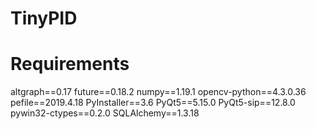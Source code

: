 # TinyPID

# Requirements
altgraph==0.17
future==0.18.2
numpy==1.19.1
opencv-python==4.3.0.36
pefile==2019.4.18
PyInstaller==3.6
PyQt5==5.15.0
PyQt5-sip==12.8.0
pywin32-ctypes==0.2.0
SQLAlchemy==1.3.18


